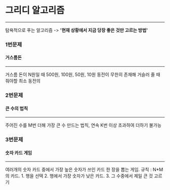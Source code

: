 # 그리디 알고리즘
---
탐욕적으로 푸는 알고리즘 -> **'현재 상황에서 지금 당장 좋은 것만 고르는 방법'**

### 1번문제
#### 거스름돈
---
거스름 돈이 N원일 때 500원, 100원, 50원, 10원 동전이 무한히 존재해 거슬러 줄 때 줘야할 최소 동전의 


### 2번문제
#### 큰 수의 법칙
---
주어진 수를 M번 더해 가장 큰 수 만드는 법칙, 연속 K번 이상 초과하여 더하기 불가능


### 3번문제
#### 숫자 카드 게임
---
여러개의 숫자 카드 중에서 가장 높은 숫자가 쓰인 카드 한 장을 뽑는 게임.
규칙 : N*M의 카드.  1. 행을 선택 2. 행에서 가장 숫자가 낮은 카드. 3. 그 수중에서 제일 큰 것 고르기
